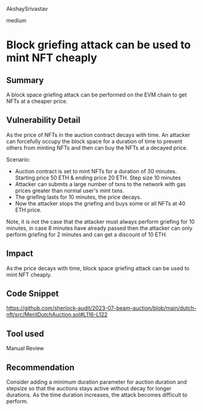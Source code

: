 AkshaySrivastav

medium

# Block griefing attack can be used to mint NFT cheaply

## Summary
A block space griefing attack can be performed on the EVM chain to get NFTs at a cheaper price.

## Vulnerability Detail
As the price of NFTs in the auction contract decays with time. An attacker can forcefully occupy the block space for a duration of time to prevent others from minting NFTs and then can buy the NFTs at a decayed price.

Scenario:
- Auction contract is set to mint NFTs for a duration of 30 minutes. Starting price 50 ETH & ending price 20 ETH. Step size 10 minutes
- Attacker can submits a large number of txns to the network with gas prices greater than normal user's mint txns.
- The griefing lasts for 10 minutes, the price decays.
- Now the attacker stops the griefing and buys some or all NFTs at 40 ETH price.

Note, it is not the case that the attacker must always perform griefing for 10 minutes, in case 8 minutes have already passed then the attacker can only perform griefing for 2 minutes and can get a discount of 10 ETH.

## Impact
As the price decays with time, block space griefing attack can be used to mint NFT cheaply.

## Code Snippet
https://github.com/sherlock-audit/2023-07-beam-auction/blob/main/dutch-nft/src/MeritDutchAuction.sol#L116-L122

## Tool used

Manual Review

## Recommendation
Consider adding a minimum duration parameter for auction duration and stepsize so that the auctions stays active without decay for longer durations. As the time duration increases, the attack becomes difficult to perform.